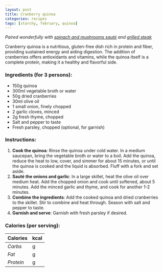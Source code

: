 ```yaml
---
layout: post
title: Cranberry quinoa
categories: recipes
tags: [starchy, february, quinoa]
---
```


*Paired wonderfully with <a href="/recipes/spinach-and-mushrooms-sauté">spinach and mushrooms sauté</a> and <a href="/recipes/grilled-steak">grilled steak</a>*

Cranberry quinoa is a nutritious, gluten-free dish rich in protein and fiber, providing sustained energy and aiding digestion. The addition of cranberries offers antioxidants and vitamins, while the quinoa itself is a complete protein, making it a healthy and flavorful side.

### Ingredients (for 3 persons):
- 150g quinoa
- 300ml vegetable broth or water
- 50g dried cranberries
- 30ml olive oil
- 1 small onion, finely chopped
- 2 garlic cloves, minced
- 2g fresh thyme, chopped
- Salt and pepper to taste
- Fresh parsley, chopped (optional, for garnish)

### Instructions:

1. **Cook the quinoa**: Rinse the quinoa under cold water. In a medium saucepan, bring the vegetable broth or water to a boil. Add the quinoa, reduce the heat to low, cover, and simmer for about 15 minutes, or until the quinoa is cooked and the liquid is absorbed. Fluff with a fork and set aside.
2. **Sauté the onions and garlic**: In a large skillet, heat the olive oil over medium heat. Add the chopped onion and cook until softened, about 5 minutes. Add the minced garlic and thyme, and cook for another 1-2 minutes.
3. **Combine the ingredients**: Add the cooked quinoa and dried cranberries to the skillet. Stir to combine and heat through. Season with salt and pepper to taste.
4. **Garnish and serve**: Garnish with fresh parsley if desired.

### Calories (per serving):

| **Calories** | kcal |
| ----------- | ----------- |
| *Carbs* | g |
| *Fat* | g |
| *Protein* | g |